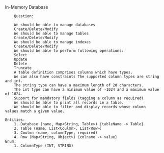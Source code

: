 In-Memory Database



        Question:

        We should be able to manage databases
        Create/Delete/Modify
        We should be able to manage tables
        Create/Delete/Modify
        We should be able to manage indexes
        Create/Delete/Modify
        We should be able to perform following operations:
        Select
        Update
        Delete
        Truncate
        A table definition comprises columns which have types.
        We can also have constraints The supported column types are string and int.
        The string type can have a maximum length of 20 characters.
        The int type can have a minimum value of -1024 and a maximum value of 1024.
        Support for mandatory fields (tagging a column as required)
        We should be able to print all records in a table.
        We should be able to filter and display records whose column values match a given value.

    Entities:
        1. Database (name, Map<String, Table>) {tableName -> Table}
        2. Table (name, List<Coulmn>, List<Row>)
        3. Coulmn (name, columnType, required)
        4. Row (Map<String, Object>) {colname -> value}
    Enum:
        1. ColumnType (INT, STRING)